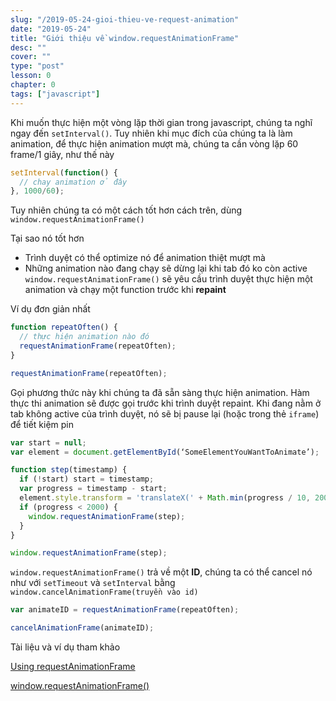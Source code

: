 ```yaml
---
slug: "/2019-05-24-gioi-thieu-ve-request-animation"
date: "2019-05-24"
title: "Giới thiệu về window.requestAnimationFrame"
desc: ""
cover: ""
type: "post"
lesson: 0
chapter: 0
tags: ["javascript"]
---
```



Khi muốn thực hiện một vòng lặp thời gian trong javascript, chúng ta nghĩ ngay đến `setInterval()`. Tuy nhiên khi mục đích của chúng ta là làm animation, để thực hiện animation mượt mà, chúng ta cần vòng lặp 60 frame/1 giây, như thế này

```js
setInterval(function() {
  // chay animation ở đây
}, 1000/60);
```

Tuy nhiên chúng ta có một cách tốt hơn cách trên, dùng `window.requestAnimationFrame()`

Tại sao nó tốt hơn

- Trình duyệt có thể optimize nó để animation thiệt mượt mà
- Những animation nào đang chạy sẽ dừng lại khi tab đó ko còn active
`window.requestAnimationFrame()` sẽ yêu cầu trình duyệt thực hiện một animation và chạy một function trước khi **repaint**

Ví dụ đơn giản nhất

```js
function repeatOften() {
  // thực hiện animation nào đó
  requestAnimationFrame(repeatOften);
}

requestAnimationFrame(repeatOften);
```

Gọi phương thức này khi chúng ta đã sẵn sàng thực hiện animation. Hàm thực thi animation sẽ được gọi trước khi trình duyệt repaint. Khi đang nằm ở tab không active của trình duyệt, nó sẽ bị pause lại (hoặc trong thẻ `iframe`) để tiết kiệm pin

```js
var start = null;
var element = document.getElementById(‘SomeElementYouWantToAnimate’);

function step(timestamp) {
  if (!start) start = timestamp;
  var progress = timestamp - start;
  element.style.transform = 'translateX(' + Math.min(progress / 10, 200) + 'px)';
  if (progress < 2000) {
    window.requestAnimationFrame(step);
  }
}

window.requestAnimationFrame(step);
```

`window.requestAnimationFrame()` trả về một **ID**, chúng ta có thể cancel nó như với `setTimeout` và `setInterval` bằng `window.cancelAnimationFrame(truyền vào id)`


```js
var animateID = requestAnimationFrame(repeatOften);

cancelAnimationFrame(animateID);
```

Tài liệu và ví dụ tham khảo

<a target="_blank" rel="noopener noreferrer" href="https://css-tricks.com/using-requestanimationframe/">Using requestAnimationFrame</a>

<a target="_blank" rel="noopener noreferrer" href="https://developer.mozilla.org/en-US/docs/Web/API/window/requestAnimationFrame">window​.request​Animation​Frame()
</a>


